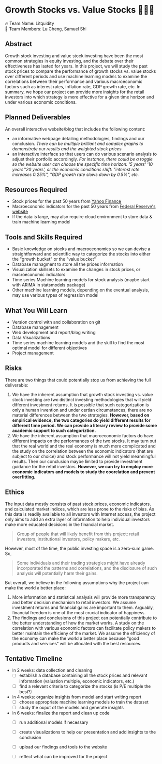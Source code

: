 # Growth Stocks vs. Value Stocks :money_with_wings::money_with_wings::money_with_wings:
:fire: Team Name: Litquidity  
:rocket: Team Members: Lu Cheng, Samuel Shi  

## Abstract
Growth stock investing and value stock investing have been the most common strategies in equity investing, and the debate over their effectiveness has lasted for years. In this project, we will study the past stock prices to compare the performance of growth stocks vs. value stocks over different periods and use machine learning models to examine the correlations between their performance and various macroeconomic factors such as interest rates, inflation rate, GDP growth rate, etc. In summary, we hope our project can provide more insights for the retail investors into which strategy is more effective for a given time horizon and under various economic conditions.

## Planned Deliverables
An overall interactive website/blog that includes the following content:
- an informative webpage detailing methodologies, findings and our conclusion. *There can be multiple brilliant and complex graphs to demonstrate our results and the weighted stock prices*
- an interactive interface so that users can do various scenario analysis to adjust their portfolio accordingly. *For instance, there could be a toggle so the website user can choose the specific time horizon: '5 years' '10 years''20 years', or the economic conditions shift: "interest rate increases 0.25%", "GDP growth rate slows down by 0.5%", etc.* 

## Resources Required
- Stock prices for the past 50 years from [Yahoo Finance](https://finance.yahoo.com/)
- Macroeconomic indicators for the past 50 years from [Federal Reserve's website](https://fred.stlouisfed.org/)
- If the data is large, may also require cloud environment to store data & train machine learning model 

## Tools and Skills Required
- Basic knowledge on stocks and macroeconomics so we can devise a straightforward and scientific way to categorize the stocks into either the "growth bucket" or the "value bucket" 
- Database managment to store all the prices information
- Visualization skillsets to examine the changes in stock prices, or macroeconomic indicators
- Time series Machine learning models for stock analysis (maybe start with ARIMA in statsmodels package)
- Other machine learning models, depending on the eventual analysis, may use various types of regression model 

## What You Will Learn
- Version control with and collaboration on git 
- Database management 
- Web development and report/blog writing 
- Data Visualizations
- Time series machine learning models and the skill to find the most optimal model for different objectives
- Project management 

## Risks
There are two things that could potentially stop us from achieving the full deliverable:
1. We have the inherent assumption that growth stock investing vs. value stock investing are two distinct investing methodologies that will yield different investment returns. It is possible that such categorization is only a human invention and under certian circumstances, there are no material differences between the two strategies. **However, based on empirical evidence, the two categories do yield different results for different time period. We can provide a literary review to provide some academic support to such categoriztion.**
2. We have the inherent assumption that macroeconomic factors do have different impacts on the performances of the two stocks. It may turn out that the real world and the real economy is much more complicated and the study on the correlation between the economic indicators (that are subject to our choice) and stock performance will not yield meanningful results. Then our conclusion maybe limited to provide investment guidance for the retail investors. **However, we can try to employ more economic indicators and models to study the coorelation and prevent overfitting.**

## Ethics
The input data mostly consists of past stock prices, economic indicators, and calculated market indices, which are less prone to the risks of bias. As this data is readily available to all investors with Internet access, the project only aims to add an extra layer of information to help individual investors make more educated decisions in the financial market. 
> Group of people that will likely benefit from this project: retail investors, institutional investors, policy makers, etc.

However, most of the time, the public investing space is a zero-sum game. So,
> Some individuals and their trading strategies might have already incorporated the patterns and correlations, and the disclosure of such analysis will potentially harm their gains. 

But overall, we believe in the following assumptions why the project can make the world a better place:
1. More information and statistical analysis will provide more transparency and better decision mechanism to retail investors. We assume investment returns and financial gains are important to them. Arguably, financial freedom is one of the most crucial indicator of happiness. 
2. The findings and conclusions of this project can potentially contribute to the better understanding of how the market works. A study on the correlation with various economic factors can facilitate policy makers to better maintain the efficieny of the market. We assume the efficiency of the economy can make the world a better place because "good products and services" will be allocated with the best resources. 
 
## Tentative Timeline
- In 2 weeks: data collection and cleaning
    - [ ] establish a database containing all the stock prices and relevant information (valuation multiple, economic indicators, etc.)
    - [ ] find a relevant criteria to categorize the stocks (is P/E multiple the best?)
- In 4 weeks: organize insights from model and start writing report 
    - [ ] choose appropriate machine learning models to train the dataset
    - [ ] study the ouput of the models and generate insights
- In 6 weeks: finalize the report and clean up code 
    - [ ] run additional models if necessary
    - [ ] create visualizations to help our presentation and add insights to the conclusion
    - [ ] upload our findings and tools to the website
    - [ ] reflect what can be improved for the project

